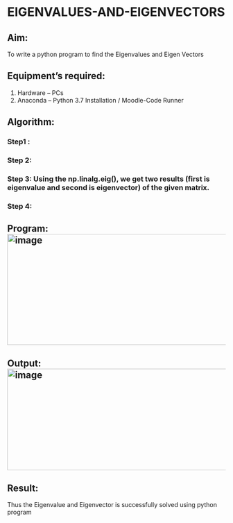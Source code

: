 # EIGENVALUES-AND-EIGENVECTORS
## Aim:
To write a python program to find the Eigenvalues and Eigen Vectors
## Equipment’s required:
1. 	Hardware – PCs
2. 	Anaconda – Python 3.7 Installation / Moodle-Code Runner
## Algorithm:
### Step1 : 
### Step 2: 
### Step 3: Using the np.linalg.eig(),  we get two results (first is eigenvalue and second is eigenvector) of the given matrix.
### Step 4: 

## Program:<img width="682" height="256" alt="image" src="https://github.com/user-attachments/assets/1cf5a8fb-f06d-42f5-9caf-60ba8e355035" />


## Output:<img width="1234" height="234" alt="image" src="https://github.com/user-attachments/assets/c7e6f229-3b17-49a1-ac6d-762a456b9270" />

## Result:
Thus the Eigenvalue and Eigenvector is successfully solved using python program
